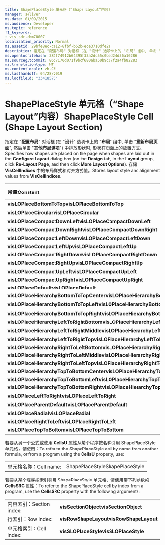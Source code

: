 ```yaml
---
title: ShapePlaceStyle 单元格（“Shape Layout”内容）
manager: soliver
ms.date: 03/09/2015
ms.audience: Developer
ms.topic: reference
f1_keywords:
- vis_sdr.chm70007
localization_priority: Normal
ms.assetid: 29bfe8ec-ca12-8fbf-b62b-ece3710dfe2e
description: 指定在 "配置布局" 对话框 (在 "设计" 选项卡上的 "布局" 组中, 单击 "重新布局页面", 然后单击 "其他布局选项") 中排放形状时, 形状在页面上的放置方式。 存储 VisCellIndices 中的布局样式和对齐值。
ms.openlocfilehash: 381f74912b64395f33a2dc55c0bad24d36a16286
ms.sourcegitcommit: 8657170d071f9bcf680aba50b9c07f2a4fb82283
ms.translationtype: MT
ms.contentlocale: zh-CN
ms.lasthandoff: 04/28/2019
ms.locfileid: "33418573"
---
```

# <a name="shapeplacestyle-cell-shape-layout-section"></a><span data-ttu-id="3e90c-104">ShapePlaceStyle 单元格（“Shape Layout”内容）</span><span class="sxs-lookup"><span data-stu-id="3e90c-104">ShapePlaceStyle Cell (Shape Layout Section)</span></span>

<span data-ttu-id="3e90c-105">指定在 "**配置布局**" 对话框 (在 "**设计**" 选项卡上的 "**布局**" 组中, 单击 "**重新布局页面**", 然后单击 "**其他布局选项**") 中排放形状时, 形状在页面上的放置方式。</span><span class="sxs-lookup"><span data-stu-id="3e90c-105">Specifies how shapes are placed on the page when shapes are laid out in the **Configure Layout** dialog box (on the **Design** tab, in the **Layout** group, click **Re-Layout Page**, and then click **More Layout Options**).</span></span> <span data-ttu-id="3e90c-106">存储 **VisCellIndices** 中的布局样式和对齐方式值。</span><span class="sxs-lookup"><span data-stu-id="3e90c-106">Stores layout style and alignment values from **VisCellIndices**.</span></span> 
  
|<span data-ttu-id="3e90c-107">**常量**</span><span class="sxs-lookup"><span data-stu-id="3e90c-107">**Constant**</span></span>|<span data-ttu-id="3e90c-108">**值**</span><span class="sxs-lookup"><span data-stu-id="3e90c-108">**Value**</span></span>|
|:-----|:-----|
|<span data-ttu-id="3e90c-109">**visLOPlaceBottomToTop**</span><span class="sxs-lookup"><span data-stu-id="3e90c-109">**visLOPlaceBottomToTop**</span></span> <br/> |<span data-ttu-id="3e90c-110">4</span><span class="sxs-lookup"><span data-stu-id="3e90c-110">4</span></span>  <br/> |
|<span data-ttu-id="3e90c-111">**visLOPlaceCircular**</span><span class="sxs-lookup"><span data-stu-id="3e90c-111">**visLOPlaceCircular**</span></span> <br/> |<span data-ttu-id="3e90c-112">型</span><span class="sxs-lookup"><span data-stu-id="3e90c-112">6</span></span>  <br/> |
|<span data-ttu-id="3e90c-113">**visLOPlaceCompactDownLeft**</span><span class="sxs-lookup"><span data-stu-id="3e90c-113">**visLOPlaceCompactDownLeft**</span></span> <br/> |<span data-ttu-id="3e90c-114">14 </span><span class="sxs-lookup"><span data-stu-id="3e90c-114">14</span></span>  <br/> |
|<span data-ttu-id="3e90c-115">**visLOPlaceCompactDownRight**</span><span class="sxs-lookup"><span data-stu-id="3e90c-115">**visLOPlaceCompactDownRight**</span></span> <br/> |<span data-ttu-id="3e90c-116">步</span><span class="sxs-lookup"><span data-stu-id="3e90c-116">7</span></span>  <br/> |
|<span data-ttu-id="3e90c-117">**visLOPlaceCompactLeftDown**</span><span class="sxs-lookup"><span data-stu-id="3e90c-117">**visLOPlaceCompactLeftDown**</span></span> <br/> |<span data-ttu-id="3e90c-118">13 </span><span class="sxs-lookup"><span data-stu-id="3e90c-118">13</span></span>  <br/> |
|<span data-ttu-id="3e90c-119">**visLOPlaceCompactLeftUp**</span><span class="sxs-lookup"><span data-stu-id="3e90c-119">**visLOPlaceCompactLeftUp**</span></span> <br/> |<span data-ttu-id="3e90c-120">12 </span><span class="sxs-lookup"><span data-stu-id="3e90c-120">12</span></span>  <br/> |
|<span data-ttu-id="3e90c-121">**visLOPlaceCompactRightDown**</span><span class="sxs-lookup"><span data-stu-id="3e90c-121">**visLOPlaceCompactRightDown**</span></span> <br/> |<span data-ttu-id="3e90c-122">utf-8</span><span class="sxs-lookup"><span data-stu-id="3e90c-122">8</span></span>  <br/> |
|<span data-ttu-id="3e90c-123">**visLOPlaceCompactRightUp**</span><span class="sxs-lookup"><span data-stu-id="3e90c-123">**visLOPlaceCompactRightUp**</span></span> <br/> |<span data-ttu-id="3e90c-124">第</span><span class="sxs-lookup"><span data-stu-id="3e90c-124">9</span></span>  <br/> |
|<span data-ttu-id="3e90c-125">**visLOPlaceCompactUpLeft**</span><span class="sxs-lookup"><span data-stu-id="3e90c-125">**visLOPlaceCompactUpLeft**</span></span> <br/> |<span data-ttu-id="3e90c-126">11 </span><span class="sxs-lookup"><span data-stu-id="3e90c-126">11</span></span>  <br/> |
|<span data-ttu-id="3e90c-127">**visLOPlaceCompactUpRight**</span><span class="sxs-lookup"><span data-stu-id="3e90c-127">**visLOPlaceCompactUpRight**</span></span> <br/> |<span data-ttu-id="3e90c-128">10 </span><span class="sxs-lookup"><span data-stu-id="3e90c-128">10</span></span>  <br/> |
|<span data-ttu-id="3e90c-129">**visLOPlaceDefault**</span><span class="sxs-lookup"><span data-stu-id="3e90c-129">**visLOPlaceDefault**</span></span> <br/> |<span data-ttu-id="3e90c-130">0</span><span class="sxs-lookup"><span data-stu-id="3e90c-130">0</span></span>  <br/> |
|<span data-ttu-id="3e90c-131">**visLOPlaceHierarchyBottomToTopCenter**</span><span class="sxs-lookup"><span data-stu-id="3e90c-131">**visLOPlaceHierarchyBottomToTopCenter**</span></span> <br/> |<span data-ttu-id="3e90c-132">20</span><span class="sxs-lookup"><span data-stu-id="3e90c-132">20</span></span>  <br/> |
|<span data-ttu-id="3e90c-133">**visLOPlaceHierarchyBottomToTopLeft**</span><span class="sxs-lookup"><span data-stu-id="3e90c-133">**visLOPlaceHierarchyBottomToTopLeft**</span></span> <br/> |<span data-ttu-id="3e90c-134">合</span><span class="sxs-lookup"><span data-stu-id="3e90c-134">19</span></span>  <br/> |
|<span data-ttu-id="3e90c-135">**visLOPlaceHierarchyBottomToTopRight**</span><span class="sxs-lookup"><span data-stu-id="3e90c-135">**visLOPlaceHierarchyBottomToTopRight**</span></span> <br/> |<span data-ttu-id="3e90c-136">不足</span><span class="sxs-lookup"><span data-stu-id="3e90c-136">21</span></span>  <br/> |
|<span data-ttu-id="3e90c-137">**visLOPlaceHierarchyLeftToRightBottom**</span><span class="sxs-lookup"><span data-stu-id="3e90c-137">**visLOPlaceHierarchyLeftToRightBottom**</span></span> <br/> |<span data-ttu-id="3e90c-138">24</span><span class="sxs-lookup"><span data-stu-id="3e90c-138">24</span></span>  <br/> |
|<span data-ttu-id="3e90c-139">**visLOPlaceHierarchyLeftToRightMiddle**</span><span class="sxs-lookup"><span data-stu-id="3e90c-139">**visLOPlaceHierarchyLeftToRightMiddle**</span></span> <br/> |<span data-ttu-id="3e90c-140">上午</span><span class="sxs-lookup"><span data-stu-id="3e90c-140">23</span></span>  <br/> |
|<span data-ttu-id="3e90c-141">**visLOPlaceHierarchyLeftToRightTop**</span><span class="sxs-lookup"><span data-stu-id="3e90c-141">**visLOPlaceHierarchyLeftToRightTop**</span></span> <br/> |<span data-ttu-id="3e90c-142">22</span><span class="sxs-lookup"><span data-stu-id="3e90c-142">22</span></span>  <br/> |
|<span data-ttu-id="3e90c-143">**visLOPlaceHierarchyRightToLeftBottom**</span><span class="sxs-lookup"><span data-stu-id="3e90c-143">**visLOPlaceHierarchyRightToLeftBottom**</span></span> <br/> |<span data-ttu-id="3e90c-144">27</span><span class="sxs-lookup"><span data-stu-id="3e90c-144">27</span></span>  <br/> |
|<span data-ttu-id="3e90c-145">**visLOPlaceHierarchyRightToLeftMiddle**</span><span class="sxs-lookup"><span data-stu-id="3e90c-145">**visLOPlaceHierarchyRightToLeftMiddle**</span></span> <br/> |<span data-ttu-id="3e90c-146">26</span><span class="sxs-lookup"><span data-stu-id="3e90c-146">26</span></span>  <br/> |
|<span data-ttu-id="3e90c-147">**visLOPlaceHierarchyRightToLeftTop**</span><span class="sxs-lookup"><span data-stu-id="3e90c-147">**visLOPlaceHierarchyRightToLeftTop**</span></span> <br/> |<span data-ttu-id="3e90c-148">word</span><span class="sxs-lookup"><span data-stu-id="3e90c-148">25</span></span>  <br/> |
|<span data-ttu-id="3e90c-149">**visLOPlaceHierarchyTopToBottomCenter**</span><span class="sxs-lookup"><span data-stu-id="3e90c-149">**visLOPlaceHierarchyTopToBottomCenter**</span></span> <br/> |<span data-ttu-id="3e90c-150">×</span><span class="sxs-lookup"><span data-stu-id="3e90c-150">17</span></span>  <br/> |
|<span data-ttu-id="3e90c-151">**visLOPlaceHierarchyTopToBottomLeft**</span><span class="sxs-lookup"><span data-stu-id="3e90c-151">**visLOPlaceHierarchyTopToBottomLeft**</span></span> <br/> |<span data-ttu-id="3e90c-152">16 </span><span class="sxs-lookup"><span data-stu-id="3e90c-152">16</span></span>  <br/> |
|<span data-ttu-id="3e90c-153">**visLOPlaceHierarchyTopToBottomRight**</span><span class="sxs-lookup"><span data-stu-id="3e90c-153">**visLOPlaceHierarchyTopToBottomRight**</span></span> <br/> |<span data-ttu-id="3e90c-154">18</span><span class="sxs-lookup"><span data-stu-id="3e90c-154">18</span></span>  <br/> |
|<span data-ttu-id="3e90c-155">**visLOPlaceLeftToRight**</span><span class="sxs-lookup"><span data-stu-id="3e90c-155">**visLOPlaceLeftToRight**</span></span> <br/> |<span data-ttu-id="3e90c-156">双面</span><span class="sxs-lookup"><span data-stu-id="3e90c-156">2</span></span>  <br/> |
|<span data-ttu-id="3e90c-157">**visLOPlaceParentDefault**</span><span class="sxs-lookup"><span data-stu-id="3e90c-157">**visLOPlaceParentDefault**</span></span> <br/> |<span data-ttu-id="3e90c-158">15 </span><span class="sxs-lookup"><span data-stu-id="3e90c-158">15</span></span>  <br/> |
|<span data-ttu-id="3e90c-159">**visLOPlaceRadial**</span><span class="sxs-lookup"><span data-stu-id="3e90c-159">**visLOPlaceRadial**</span></span> <br/> |<span data-ttu-id="3e90c-160">第三章</span><span class="sxs-lookup"><span data-stu-id="3e90c-160">3</span></span>  <br/> |
|<span data-ttu-id="3e90c-161">**visLOPlaceRightToLeft**</span><span class="sxs-lookup"><span data-stu-id="3e90c-161">**visLOPlaceRightToLeft**</span></span> <br/> |<span data-ttu-id="3e90c-162">5</span><span class="sxs-lookup"><span data-stu-id="3e90c-162">5</span></span>  <br/> |
|<span data-ttu-id="3e90c-163">**visLOPlaceTopToBottom**</span><span class="sxs-lookup"><span data-stu-id="3e90c-163">**visLOPlaceTopToBottom**</span></span> <br/> |<span data-ttu-id="3e90c-164">1</span><span class="sxs-lookup"><span data-stu-id="3e90c-164">1</span></span>  <br/> |
   
<span data-ttu-id="3e90c-165">若要从另一个公式或使用 **CellsU** 属性从某个程序按名称引用 ShapePlaceStyle 单元格，请使用：</span><span class="sxs-lookup"><span data-stu-id="3e90c-165">To refer to the ShapePlaceStyle cell by name from another formula, or from a program using the **CellsU** property, use:</span></span> 
  
|||
|:-----|:-----|
|<span data-ttu-id="3e90c-166">单元格名称：</span><span class="sxs-lookup"><span data-stu-id="3e90c-166">Cell name:</span></span>  <br/> |<span data-ttu-id="3e90c-167">ShapePlaceStyle</span><span class="sxs-lookup"><span data-stu-id="3e90c-167">ShapePlaceStyle</span></span>  <br/> |
   
<span data-ttu-id="3e90c-168">若要从某个程序按索引引用 ShapePlaceStyle 单元格，请使用带下列参数的 **CellsSRC** 属性：</span><span class="sxs-lookup"><span data-stu-id="3e90c-168">To refer to the ShapePlaceStyle cell by index from a program, use the **CellsSRC** property with the following arguments:</span></span> 
  
|||
|:-----|:-----|
|<span data-ttu-id="3e90c-169">内容索引：</span><span class="sxs-lookup"><span data-stu-id="3e90c-169">Section index:</span></span>  <br/> |<span data-ttu-id="3e90c-170">**visSectionObject**</span><span class="sxs-lookup"><span data-stu-id="3e90c-170">**visSectionObject**</span></span> <br/> |
|<span data-ttu-id="3e90c-171">行索引：</span><span class="sxs-lookup"><span data-stu-id="3e90c-171">Row index:</span></span>  <br/> |<span data-ttu-id="3e90c-172">**visRowShapeLayout**</span><span class="sxs-lookup"><span data-stu-id="3e90c-172">**visRowShapeLayout**</span></span> <br/> |
|<span data-ttu-id="3e90c-173">单元格索引：</span><span class="sxs-lookup"><span data-stu-id="3e90c-173">Cell index:</span></span>  <br/> |<span data-ttu-id="3e90c-174">**visSLOPlaceStyle**</span><span class="sxs-lookup"><span data-stu-id="3e90c-174">**visSLOPlaceStyle**</span></span> <br/> |
   

